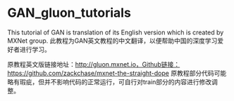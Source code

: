 # GAN_gluon_tutorials
This tutorial of GAN is translation of its English version which is created by MXNet group.
此教程为GAN英文教程的中文翻译，以便帮助中国的深度学习爱好者进行学习。

原教程英文版链接地址：http://gluon.mxnet.io，Github链接：https://github.com/zackchase/mxnet-the-straight-dope
原教程部分代码可能略有瑕疵，但并不影响代码的正常运行，可自行对train部分的内容进行修改调整。
